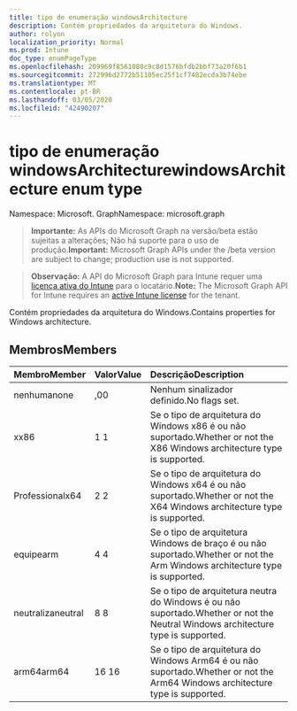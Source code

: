 ```yaml
---
title: tipo de enumeração windowsArchitecture
description: Contém propriedades da arquitetura do Windows.
author: rolyon
localization_priority: Normal
ms.prod: Intune
doc_type: enumPageType
ms.openlocfilehash: 209969f8561080c9c8d1576bfdb2bbf73a20f6b1
ms.sourcegitcommit: 272996d2772b51105ec25f1cf7482ecda3b74ebe
ms.translationtype: MT
ms.contentlocale: pt-BR
ms.lasthandoff: 03/05/2020
ms.locfileid: "42490207"
---
```

# <a name="windowsarchitecture-enum-type"></a><span data-ttu-id="d9472-103">tipo de enumeração windowsArchitecture</span><span class="sxs-lookup"><span data-stu-id="d9472-103">windowsArchitecture enum type</span></span>

<span data-ttu-id="d9472-104">Namespace: Microsoft. Graph</span><span class="sxs-lookup"><span data-stu-id="d9472-104">Namespace: microsoft.graph</span></span>

> <span data-ttu-id="d9472-105">**Importante:** As APIs do Microsoft Graph na versão/beta estão sujeitas a alterações; Não há suporte para o uso de produção.</span><span class="sxs-lookup"><span data-stu-id="d9472-105">**Important:** Microsoft Graph APIs under the /beta version are subject to change; production use is not supported.</span></span>

> <span data-ttu-id="d9472-106">**Observação:** A API do Microsoft Graph para Intune requer uma [licença ativa do Intune](https://go.microsoft.com/fwlink/?linkid=839381) para o locatário.</span><span class="sxs-lookup"><span data-stu-id="d9472-106">**Note:** The Microsoft Graph API for Intune requires an [active Intune license](https://go.microsoft.com/fwlink/?linkid=839381) for the tenant.</span></span>

<span data-ttu-id="d9472-107">Contém propriedades da arquitetura do Windows.</span><span class="sxs-lookup"><span data-stu-id="d9472-107">Contains properties for Windows architecture.</span></span>

## <a name="members"></a><span data-ttu-id="d9472-108">Membros</span><span class="sxs-lookup"><span data-stu-id="d9472-108">Members</span></span>
|<span data-ttu-id="d9472-109">Membro</span><span class="sxs-lookup"><span data-stu-id="d9472-109">Member</span></span>|<span data-ttu-id="d9472-110">Valor</span><span class="sxs-lookup"><span data-stu-id="d9472-110">Value</span></span>|<span data-ttu-id="d9472-111">Descrição</span><span class="sxs-lookup"><span data-stu-id="d9472-111">Description</span></span>|
|:---|:---|:---|
|<span data-ttu-id="d9472-112">nenhuma</span><span class="sxs-lookup"><span data-stu-id="d9472-112">none</span></span>|<span data-ttu-id="d9472-113">,0</span><span class="sxs-lookup"><span data-stu-id="d9472-113">0</span></span>|<span data-ttu-id="d9472-114">Nenhum sinalizador definido.</span><span class="sxs-lookup"><span data-stu-id="d9472-114">No flags set.</span></span>|
|<span data-ttu-id="d9472-115">x</span><span class="sxs-lookup"><span data-stu-id="d9472-115">x86</span></span>|<span data-ttu-id="d9472-116">1 </span><span class="sxs-lookup"><span data-stu-id="d9472-116">1</span></span>|<span data-ttu-id="d9472-117">Se o tipo de arquitetura do Windows x86 é ou não suportado.</span><span class="sxs-lookup"><span data-stu-id="d9472-117">Whether or not the X86 Windows architecture type is supported.</span></span>|
|<span data-ttu-id="d9472-118">Professional</span><span class="sxs-lookup"><span data-stu-id="d9472-118">x64</span></span>|<span data-ttu-id="d9472-119">2 </span><span class="sxs-lookup"><span data-stu-id="d9472-119">2</span></span>|<span data-ttu-id="d9472-120">Se o tipo de arquitetura do Windows x64 é ou não suportado.</span><span class="sxs-lookup"><span data-stu-id="d9472-120">Whether or not the X64 Windows architecture type is supported.</span></span>|
|<span data-ttu-id="d9472-121">equipe</span><span class="sxs-lookup"><span data-stu-id="d9472-121">arm</span></span>|<span data-ttu-id="d9472-122">4 </span><span class="sxs-lookup"><span data-stu-id="d9472-122">4</span></span>|<span data-ttu-id="d9472-123">Se o tipo de arquitetura Windows de braço é ou não suportado.</span><span class="sxs-lookup"><span data-stu-id="d9472-123">Whether or not the Arm Windows architecture type is supported.</span></span>|
|<span data-ttu-id="d9472-124">neutraliza</span><span class="sxs-lookup"><span data-stu-id="d9472-124">neutral</span></span>|<span data-ttu-id="d9472-125">8 </span><span class="sxs-lookup"><span data-stu-id="d9472-125">8</span></span>|<span data-ttu-id="d9472-126">Se o tipo de arquitetura neutra do Windows é ou não suportado.</span><span class="sxs-lookup"><span data-stu-id="d9472-126">Whether or not the Neutral Windows architecture type is supported.</span></span>|
|<span data-ttu-id="d9472-127">arm64</span><span class="sxs-lookup"><span data-stu-id="d9472-127">arm64</span></span>|<span data-ttu-id="d9472-128">16 </span><span class="sxs-lookup"><span data-stu-id="d9472-128">16</span></span>|<span data-ttu-id="d9472-129">Se o tipo de arquitetura do Windows Arm64 é ou não suportado.</span><span class="sxs-lookup"><span data-stu-id="d9472-129">Whether or not the Arm64 Windows architecture type is supported.</span></span>|



